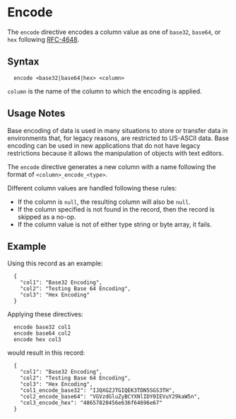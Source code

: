 # Encode

The `encode` directive encodes a column value as one of `base32`, `base64`, or `hex`
following [RFC-4648](https://tools.ietf.org/html/rfc4648).

## Syntax
```
  encode <base32|base64|hex> <column>
```

```column``` is the name of the column to which the encoding is applied.


## Usage Notes

Base encoding of data is used in many situations to store or transfer data in environments
that, for legacy reasons, are restricted to US-ASCII data. Base encoding can be used in
new applications that do not have legacy restrictions because it allows the manipulation
of objects with text editors.

The `encode` directive generates a new column with a name following the format of
`<column>_encode_<type>`.

Different column values are handled following these rules:

* If the column is `null`, the resulting column will also be `null`.
* If the column specified is not found in the record, then the record is skipped as a no-op.
* If the column value is not of either type string or byte array, it fails.

## Example

Using this record as an example:

```
  {
    "col1": "Base32 Encoding",
    "col2": "Testing Base 64 Encoding",
    "col3": "Hex Encoding"
  }
```

Applying these directives:

```
  encode base32 col1
  encode base64 col2
  encode hex col3
```

would result in this record:

```
  {
    "col1": "Base32 Encoding",
    "col2": "Testing Base 64 Encoding",
    "col3": "Hex Encoding",
    "col1_encode_base32": "IJQXGZJTGIQEK3TDN5SGS3TH",
    "col2_encode_base64": "VGVzdGluZyBCYXNlIDY0IEVuY29kaW5n",
    "col3_encode_hex": "48657820456e636f64696e67"
  }
```
